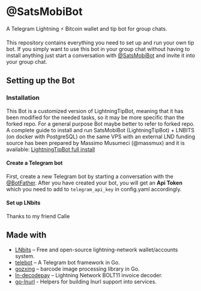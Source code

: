 # @SatsMobiBot

A Telegram Lightning ⚡️ Bitcoin wallet and tip bot for group chats.

This repository contains everything you need to set up and run your own tip bot. If you simply want to use this bot in your group chat without having to install anything just start a conversation with [@SatsMobiBot](https://t.me/SatsMobiBot) and invite it into your group chat.

## Setting up the Bot

### Installation

This Bot is a customized version of LightningTipBot, meaning that it has been modified for the needed tasks, so it may be more specific than the forked repo. For a general purpose Bot maybe better to refer to forked repo. A complete guide to install and run SatsMobiBot (LightningTipBot) + LNBITS (on docker with PostgreSQL) on the same VPS with an external LND funding source has been prepared by Massimo Musumeci (@massmux) and it is available: [LightningTipBot full install](https://www.massmux.com/howto-complete-lightningtipbot-lnbits-setup-vps/)


#### Create a Telegram bot

First, create a new Telegram bot by starting a conversation with the [@BotFather](https://core.telegram.org/bots#6-botfather). After you have created your bot, you will get an **Api Token** which you need to add to `telegram_api_key` in config.yaml accordingly.

#### Set up LNbits

Thanks to my friend Calle


## Made with

- [LNbits](https://github.com/lnbits/lnbits) – Free and open-source lightning-network wallet/accounts system.
- [telebot](https://github.com/tucnak/telebot) – A Telegram bot framework in Go.
- [gozxing](https://github.com/makiuchi-d/gozxing) – barcode image processing library in Go.
- [ln-decodepay](https://github.com/fiatjaf/ln-decodepay) – Lightning Network BOLT11 invoice decoder.
- [go-lnurl](https://github.com/fiatjaf/go-lnurl) - Helpers for building lnurl support into services.

